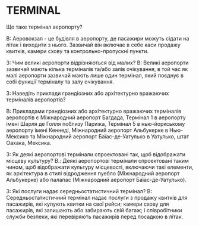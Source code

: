 # TERMINAL

Що таке термінал аеропорту?

В: Аеровокзал - це будівля в аеропорту, де пасажири можуть сідати на літак і виходити з нього. Зазвичай він включає в себе каси продажу квитків, камери схову та контрольно-пропускні пункти.

З: Чим великі аеропорти відрізняються від малих?
В: Великі аеропорти зазвичай мають кілька терміналів та/або залів очікування, в той час як малі аеропорти зазвичай мають лише один термінал, який поєднує в собі функції терміналу та залу очікування.

З: Наведіть приклади грандіозних або архітектурно вражаючих терміналів аеропортів?

В: Прикладами грандіозних або архітектурно вражаючих терміналів аеропортів є Міжнародний аеропорт Багдада, Термінал 1 в аеропорту імені Шарля де Голля поблизу Парижа, Термінал 5 в нью-йоркському аеропорту імені Кеннеді, Міжнародний аеропорт Альбукерке в Нью-Мексико та Міжнародний аеропорт Баїас-де-Уатулько в Уатулько, штат Оахака, Мексика.

З: Як деякі аеропортові термінали спроектовані так, щоб відображати місцеву культуру?
В.: Деякі аеропортові термінали спроектовані таким чином, щоб відображати культуру місцевості, включаючи такі елементи, як архітектура в стилі відродження пуебло (Міжнародний аеропорт Альбукерке) або палапас (Міжнародний аеропорт Баїас-де-Уатулько).

З: Які послуги надає середньостатистичний термінал?
В: Середньостатистичний термінал надає послуги з продажу квитків для пасажирів, які купують квитки на свої рейси; камери схову для пасажирів, які залишають або забирають свій багаж; і співробітники служби безпеки, які перевіряють пасажирів перед посадкою в літак.